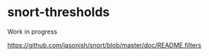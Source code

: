 # snort-thresholds
Work in progress 

https://github.com/jasonish/snort/blob/master/doc/README.filters
